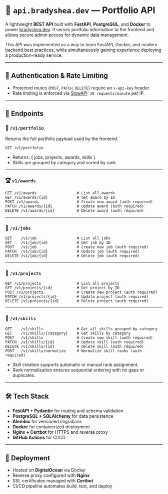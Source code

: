 # 📘 `api.bradyshea.dev` — Portfolio API

A lightweight **REST API** built with **FastAPI**, **PostgreSQL**, and **Docker** to power [bradyshea.dev](https://bradyshea.dev). It serves portfolio information to the frontend and allows secure admin access for dynamic data management.

This API was implemented as a way to learn FastAPI, Docker, and modern backend best practices, while simultaneously gaining experience deploying a production-ready service.

---

## 🔐 Authentication & Rate Limiting

- Protected routes (`POST`, `PATCH`, `DELETE`) require an `x-api-key` header.
- Rate limiting is enforced via [SlowAPI](https://github.com/laurentS/slowapi): `10 requests/minute` per IP.

---

## 🧭 Endpoints

### 📂 `/v1/portfolio`

Returns the full portfolio payload used by the frontend.

```http
GET /v1/portfolio
```

- Returns: { jobs, projects, awards, skills }
- Skills are grouped by category and sorted by rank.

---

### 🏆 `v1/awards`

```http
GET /v1/awards                  # List all awards  
GET /v1/awards/{id}             # Get award by ID  
POST /v1/awards                 # Create new award (auth required)  
PATCH /v1/awards/{id}           # Update award (auth required)  
DELETE /v1/awards/{id}          # Delete award (auth required)

```

---

### 💼 `/v1/jobs`

```http
GET    /v1/job                  # List all jobs
GET    /v1/job/{id}             # Get job by ID
POST   /v1/job                  # Create new job (auth required)
PATCH  /v1/job/{id}             # Update job (auth required)
DELETE /v1/job/{id}             # Delete job (auth required)
```

---

### 🧪 `/v1/projects`

```http
GET /v1/projects                # List all projects  
GET /v1/projects/{id}           # Get project by ID  
POST /v1/projects               # Create new project (auth required)  
PATCH /v1/projects/{id}         # Update project (auth required)  
DELETE /v1/projects/{id}        # Delete project (auth required)
```

---

### 🧠 `/v1/skills`

```http
GET    /v1/skills               # Get all skills grouped by category
GET    /v1/skills/{category}    # Get skills by category
POST   /v1/skills               # Create new skill (auth required)
PATCH  /v1/skills/{id}          # Update skill (auth required)
DELETE /v1/skills/{id}          # Delete skill (auth required)
POST   /v1/skills/normalize     # Normalize skill ranks (auth required)
```

- Skill creation supports automatic or manual rank assignment.
- Rank normalization ensures sequential ordering with no gaps or duplicates.

---

## 🛠️ Tech Stack

- **FastAPI + Pydantic** for routing and schema validation
- **PostgreSQL + SQLAlchemy** for data persistence
- **Alembic** for versioned migrations
- **Docker** for containerized deployment
- **Nginx + Certbot** for HTTPS and reverse proxy
- **GitHub Actions** for CI/CD

---

## 🚀 Deployment

- Hosted on **DigitalOcean** via Docker
- Reverse proxy configured with **Nginx**
- SSL certificates managed with **Certbot**
- CI/CD pipeline automates build, test, and deploy
